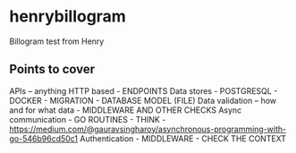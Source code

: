 # henrybillogram
Billogram test from Henry

## Points to cover
APIs – anything HTTP based - ENDPOINTS
Data stores - POSTGRESQL - DOCKER - MIGRATION - DATABASE MODEL (FILE)
Data validation – how and for what data - MIDDLEWARE AND OTHER CHECKS
Async communication - GO ROUTINES - THINK - https://medium.com/@gauravsingharoy/asynchronous-programming-with-go-546b96cd50c1
Authentication  - MIDDLEWARE - CHECK THE CONTEXT